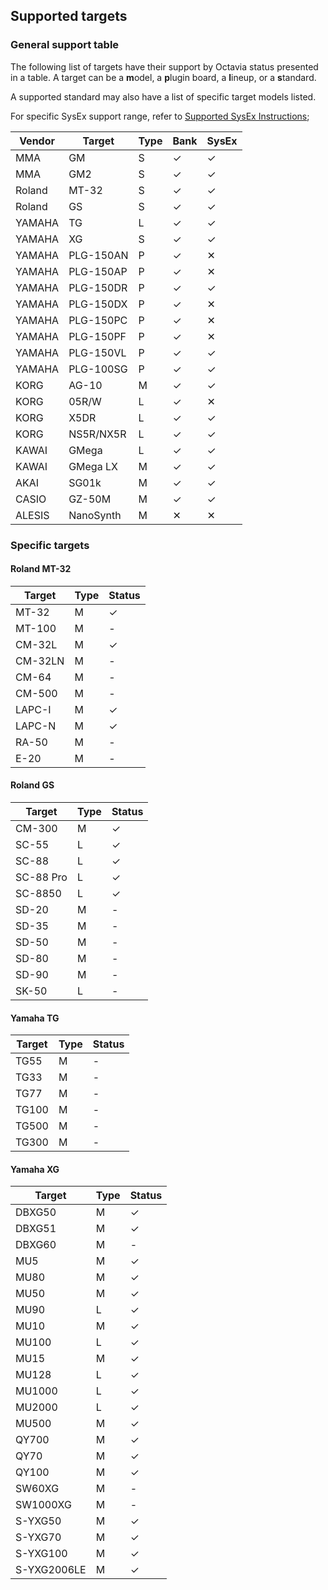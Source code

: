 ## Supported targets
### General support table
The following list of targets have their support by Octavia status presented in a table. A target can be a **m**odel, a **p**lugin board, a **l**ineup, or a **s**tandard.

A supported standard may also have a list of specific target models listed.

For specific SysEx support range, refer to [Supported SysEx Instructions](./sysex.md);

| Vendor | Target    | Type | Bank | SysEx |
| ------ | --------- | ---- | ---- | ----- |
| MMA    | GM        | S    | ✓    | ✓     |
| MMA    | GM2       | S    | ✓    | ✓     |
| Roland | MT-32     | S    | ✓    | ✓     |
| Roland | GS        | S    | ✓    | ✓     |
| YAMAHA | TG        | L    | ✓    | ✓     |
| YAMAHA | XG        | S    | ✓    | ✓     |
| YAMAHA | PLG-150AN | P    | ✓    | ✕     |
| YAMAHA | PLG-150AP | P    | ✓    | ✕     |
| YAMAHA | PLG-150DR | P    | ✓    | ✓     |
| YAMAHA | PLG-150DX | P    | ✓    | ✕     |
| YAMAHA | PLG-150PC | P    | ✓    | ✕     |
| YAMAHA | PLG-150PF | P    | ✓    | ✕     |
| YAMAHA | PLG-150VL | P    | ✓    | ✓     |
| YAMAHA | PLG-100SG | P    | ✓    | ✓     |
| KORG   | AG-10     | M    | ✓    | ✓     |
| KORG   | 05R/W     | L    | ✓    | ✕     |
| KORG   | X5DR      | L    | ✓    | ✓     |
| KORG   | NS5R/NX5R | L    | ✓    | ✓     |
| KAWAI  | GMega     | L    | ✓    | ✓     |
| KAWAI  | GMega LX  | M    | ✓    | ✓     |
| AKAI   | SG01k     | M    | ✓    | ✓     |
| CASIO  | GZ-50M    | M    | ✓    | ✓     |
| ALESIS | NanoSynth | M    | ✕    | ✕     |

### Specific targets
#### Roland MT-32
| Target  | Type | Status |
| ------- | ---- | ------ |
| MT-32   | M    | ✓      |
| MT-100  | M    | -      |
| CM-32L  | M    | ✓      |
| CM-32LN | M    | -      |
| CM-64   | M    | -      |
| CM-500  | M    | -      |
| LAPC-I  | M    | ✓      |
| LAPC-N  | M    | ✓      |
| RA-50   | M    | -      |
| E-20    | M    | -      |

#### Roland GS
| Target    | Type | Status |
| --------- | ---- | ------ |
| CM-300    | M    | ✓      |
| SC-55     | L    | ✓      |
| SC-88     | L    | ✓      |
| SC-88 Pro | L    | ✓      |
| SC-8850   | L    | ✓      |
| SD-20     | M    | -      |
| SD-35     | M    | -      |
| SD-50     | M    | -      |
| SD-80     | M    | -      |
| SD-90     | M    | -      |
| SK-50     | L    | -      |

#### Yamaha TG
| Target | Type | Status |
| ------ | ---- | ------ |
| TG55   | M    | -      |
| TG33   | M    | -      |
| TG77   | M    | -      |
| TG100  | M    | -      |
| TG500  | M    | -      |
| TG300  | M    | -      |

#### Yamaha XG
| Target      | Type | Status |
| ----------- | ---- | ------ |
| DBXG50      | M    | ✓      |
| DBXG51      | M    | ✓      |
| DBXG60      | M    | -      |
| MU5         | M    | ✓      |
| MU80        | M    | ✓      |
| MU50        | M    | ✓      |
| MU90        | L    | ✓      |
| MU10        | M    | ✓      |
| MU100       | L    | ✓      |
| MU15        | M    | ✓      |
| MU128       | L    | ✓      |
| MU1000      | L    | ✓      |
| MU2000      | L    | ✓      |
| MU500       | M    | ✓      |
| QY700       | M    | ✓      |
| QY70        | M    | ✓      |
| QY100       | M    | ✓      |
| SW60XG      | M    | -      |
| SW1000XG    | M    | -      |
| S-YXG50     | M    | ✓      |
| S-YXG70     | M    | ✓      |
| S-YXG100    | M    | ✓      |
| S-YXG2006LE | M    | ✓      |
